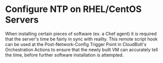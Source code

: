 # Configure NTP on RHEL/CentOS Servers

When installing certain pieces of software (ex. a Chef agent) it is required
that the server's time be fairly in sync with reality. This remote script hook
can be used at the Post-Network-Config Trigger Point in CloudBolt's
Orchestration Actions to ensure that the newly built VM can accurately tell the
time, before further software installation is attempted.


